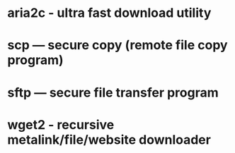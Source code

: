 # aria2c -  ultra fast download utility

# scp — secure copy (remote file copy program)

# sftp — secure file transfer program

# wget2 - recursive metalink/file/website downloader
